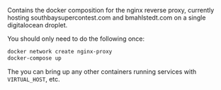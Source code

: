 Contains the docker composition for the nginx reverse proxy,
currently hosting southbaysupercontest.com and bmahlstedt.com
on a single digitalocean droplet.

You should only need to do the following once:
```bash
docker network create nginx-proxy
docker-compose up
```

The you can bring up any other containers running services
with `VIRTUAL_HOST`, etc.
